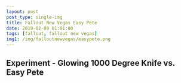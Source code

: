 ```yaml
---
layout: post
post_type: single-img
title: Fallout New Vegas Easy Pete
date: 2019-02-09 01:01:00
tags: [fallout, fallout new vegas]
img1: /img/falloutnewvegas/easypete.png
---
```

## Experiment - Glowing 1000 Degree Knife vs. Easy Pete
